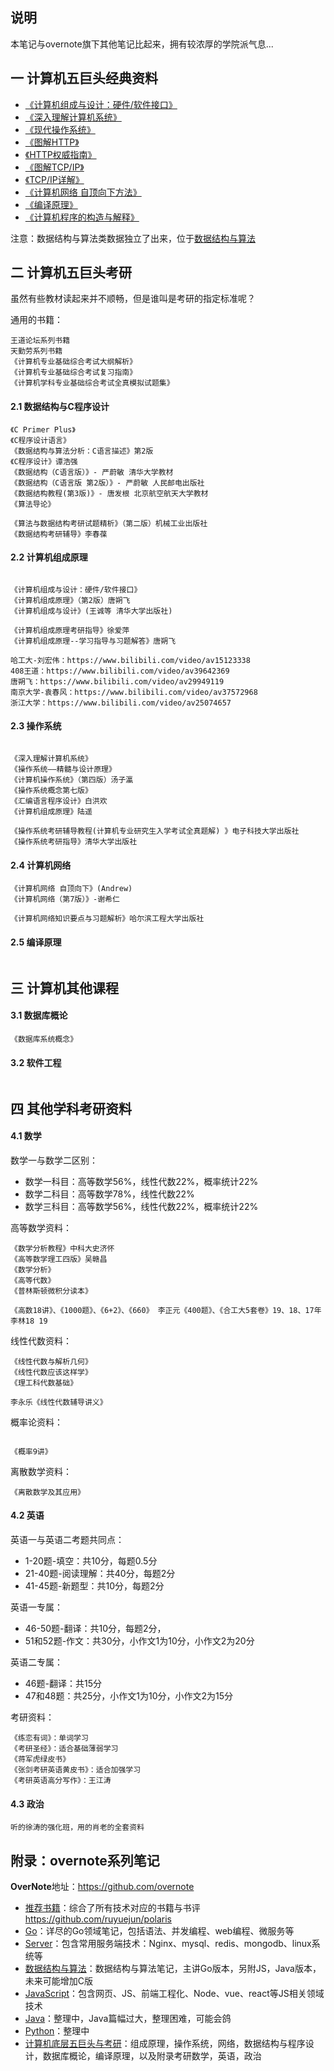 ## 说明

本笔记与overnote旗下其他笔记比起来，拥有较浓厚的学院派气息...

## 一 计算机五巨头经典资料

- [《计算机组成与设计：硬件/软件接口》]()
- [《深入理解计算机系统》](https://book.douban.com/subject/1230413/)
- [《现代操作系统》](https://book.douban.com/subject/3852290/)
- [《图解HTTP》](https://book.douban.com/subject/25863515/)
- [《HTTP权威指南》](https://book.douban.com/subject/10746113/)
- [《图解TCP/IP》](https://book.douban.com/subject/24737674/)
- [《TCP/IP详解》](https://book.douban.com/subject/1088054/)     
- [《计算机网络 自顶向下方法》](https://book.douban.com/subject/1116437/)
- [《编译原理》](https://book.douban.com/subject/3296317/)
- [《计算机程序的构造与解释》](https://book.douban.com/subject/1148282/)

注意：数据结构与算法类数据独立了出来，位于[数据结构与算法](https://github.com/overnote/algorithm)

## 二 计算机五巨头考研

虽然有些教材读起来并不顺畅，但是谁叫是考研的指定标准呢？  

通用的书籍：
```
王道论坛系列书籍
天勤劳系列书籍
《计算机专业基础综合考试大纲解析》
《计算机专业基础综合考试复习指南》
《计算机学科专业基础综合考试全真模拟试题集》
```

#### 2.1 数据结构与C程序设计

```
《C Primer Plus》
《C程序设计语言》
《数据结构与算法分析：C语言描述》第2版
《C程序设计》谭浩强
《数据结构（C语言版）》- 严蔚敏 清华大学教材
《数据结构（C语言版 第2版）》- 严蔚敏 人民邮电出版社
《数据结构教程(第3版)》- 唐发根 北京航空航天大学教材
《算法导论》

《算法与数据结构考研试题精析》（第二版）机械工业出版社 
《数据结构考研辅导》李春葆
```

#### 2.2 计算机组成原理

```

《计算机组成与设计：硬件/软件接口》
《计算机组成原理》（第2版）唐朔飞 
《计算机组成与设计》(王诚等 清华大学出版社)

《计算机组成原理考研指导》徐爱萍
《计算机组成原理--学习指导与习题解答》唐朔飞

哈工大-刘宏伟：https://www.bilibili.com/video/av15123338
408王道：https://www.bilibili.com/video/av39642369
唐朔飞：https://www.bilibili.com/video/av29949119
南京大学-袁春风：https://www.bilibili.com/video/av37572968
浙江大学：https://www.bilibili.com/video/av25074657
```

#### 2.3 操作系统

```

《深入理解计算机系统》
《操作系统——精髓与设计原理》
《计算机操作系统》（第四版）汤子瀛
《操作系统概念第七版》
《汇编语言程序设计》白洪欢
《计算机组成原理》陆遥

《操作系统考研辅导教程(计算机专业研究生入学考试全真题解) 》电子科技大学出版社 
《操作系统考研指导》清华大学出版社

```

#### 2.4 计算机网络

```
《计算机网络 自顶向下》(Andrew)
《计算机网络（第7版）》-谢希仁  

《计算机网络知识要点与习题解析》哈尔滨工程大学出版社 
```

#### 2.5 编译原理

```
```

## 三 计算机其他课程

#### 3.1 数据库概论

```
《数据库系统概念》
```

#### 3.2 软件工程

```
```

## 四 其他学科考研资料

#### 4.1 数学

数学一与数学二区别：

- 数学一科目：高等数学56%，线性代数22%，概率统计22%
- 数学二科目：高等数学78%，线性代数22%
- 数学三科目：高等数学56%，线性代数22%，概率统计22%

高等数学资料：
```     
《数学分析教程》中科大史济怀
《高等数学理工四版》吴赣昌
《数学分析》
《高等代数》
《普林斯顿微积分读本》

《高数18讲》、《1000题》、《6+2》、《660》 李正元《400题》、《合工大5套卷》19、18、17年 李林18 19
```

线性代数资料：
```
《线性代数与解析几何》
《线性代数应该这样学》
《理工科代数基础》

李永乐《线性代数辅导讲义》
```

概率论资料：
```

《概率9讲》
```

离散数学资料：
```
《离散数学及其应用》
```

#### 4.2 英语

英语一与英语二考题共同点：
- 1-20题-填空：共10分，每题0.5分
- 21-40题-阅读理解：共40分，每题2分
- 41-45题-新题型：共10分，每题2分

英语一专属：
- 46-50题-翻译：共10分，每题2分，
- 51和52题-作文：共30分，小作文1为10分，小作文2为20分

英语二专属：
- 46题-翻译：共15分
- 47和48题：共25分，小作文1为10分，小作文2为15分

考研资料：
```
《练恋有词》：单词学习
《考研圣经》：适合基础薄弱学习
《蒋军虎绿皮书》
《张剑考研英语黄皮书》：适合加强学习
《考研英语高分写作》：王江涛
```

#### 4.3 政治

```
听的徐涛的强化班，用的肖老的全套资料
```

## 附录：overnote系列笔记

**OverNote**地址：https://github.com/overnote  

- [推荐书籍](https://github.com/ruyuejun/polaris)：综合了所有技术对应的书籍与书评 https://github.com/ruyuejun/polaris  
- [Go](https://github.com/overnote/golang)：详尽的Go领域笔记，包括语法、并发编程、web编程、微服务等
- [Server](https://github.com/overnote/server)：包含常用服务端技术：Nginx、mysql、redis、mongodb、linux系统等
- [数据结构与算法](https://github.com/overnote/algorithm)：数据结构与算法笔记，主讲Go版本，另附JS，Java版本，未来可能增加C版
- [JavaScript](https://github.com/overnote/javascript)：包含网页、JS、前端工程化、Node、vue、react等JS相关领域技术
- [Java](https://github.com/overnote/java)：整理中，Java篇幅过大，整理困难，可能会鸽
- [Python](https://github.com/overnote/python)：整理中
- [计算机底层五巨头与考研](https://github.com/overnote/fivex)：组成原理，操作系统，网络，数据结构与程序设计，数据库概论，编译原理，以及附录考研数学，英语，政治
